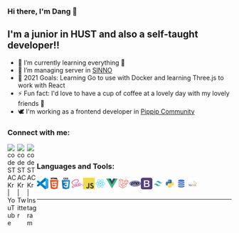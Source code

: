### Hi there, I'm Dang 👋

## I'm a junior in HUST and also a self-taught developer!!

- 🌱 I’m currently learning everything 🤣
- 👯 I’m managing server in [SINNO][website]
- 🥅 2021 Goals: Learning Go to use with Docker and learning Three.js to work with React
- ⚡ Fun fact: I'd love to have a cup of coffee at a lovely day with my lovely friends 🤣
- 🕊️ I'm working as a frontend developer in [Pippip Community][pippip]

### Connect with me:

[<img align="left" alt="codeSTACKr | YouTube" width="22px" src="https://cdn.jsdelivr.net/npm/simple-icons@v3/icons/youtube.svg" />][youtube]
[<img align="left" alt="codeSTACKr | Twitter" width="22px" src="https://cdn.jsdelivr.net/npm/simple-icons@v3/icons/gmail.svg" />][gmail]
[<img align="left" alt="codeSTACKr | Instagram" width="22px" src="https://cdn.jsdelivr.net/npm/simple-icons@v3/icons/facebook.svg" />][facebook]

<br />

### Languages and Tools:

[<img align="left" alt="Visual Studio Code" width="26px" src="https://raw.githubusercontent.com/github/explore/80688e429a7d4ef2fca1e82350fe8e3517d3494d/topics/visual-studio-code/visual-studio-code.png" />][webdevplaylist]
[<img align="left" alt="HTML5" width="26px" src="https://raw.githubusercontent.com/github/explore/80688e429a7d4ef2fca1e82350fe8e3517d3494d/topics/html/html.png" />][webdevplaylist]
[<img align="left" alt="CSS3" width="26px" src="https://raw.githubusercontent.com/github/explore/80688e429a7d4ef2fca1e82350fe8e3517d3494d/topics/css/css.png" />][webdevplaylist]
[<img align="left" alt="Sass" width="26px" src="https://raw.githubusercontent.com/github/explore/80688e429a7d4ef2fca1e82350fe8e3517d3494d/topics/sass/sass.png" />][webdevplaylist]
[<img align="left" alt="JavaScript" width="26px" src="https://raw.githubusercontent.com/github/explore/80688e429a7d4ef2fca1e82350fe8e3517d3494d/topics/javascript/javascript.png" />][webdevplaylist]
[<img align="left" alt="React" width="26px" src="https://raw.githubusercontent.com/github/explore/80688e429a7d4ef2fca1e82350fe8e3517d3494d/topics/react/react.png" />][webdevplaylist]
[<img align="left" alt="Vue" width="26px" src="https://raw.githubusercontent.com/github/explore/e94815998e4e0713912fed477a1f346ec04c3da2/topics/vue/vue.png" />][webdevplaylist]
[<img align="left" alt="Laravel" width="26px" src="https://raw.githubusercontent.com/github/explore/e94815998e4e0713912fed477a1f346ec04c3da2/topics/laravel/laravel.png" />][webdevplaylist]
[<img align="left" alt="Php" width="26px" src="https://raw.githubusercontent.com/github/explore/e94815998e4e0713912fed477a1f346ec04c3da2/topics/php/php.png" />][webdevplaylist]
[<img align="left" alt="Bootstrap" width="26px" src="https://raw.githubusercontent.com/github/explore/e94815998e4e0713912fed477a1f346ec04c3da2/topics/bootstrap/bootstrap.png" />][webdevplaylist]
[<img align="left" alt="Tailwind" width="26px" src="https://raw.githubusercontent.com/github/explore/e94815998e4e0713912fed477a1f346ec04c3da2/topics/tailwind/tailwind.png" />][webdevplaylist]
[<img align="left" alt="Python" width="26px" src="https://raw.githubusercontent.com/github/explore/e94815998e4e0713912fed477a1f346ec04c3da2/topics/python/python.png" />][webdevplaylist]
[<img align="left" alt="SQL" width="26px" src="https://raw.githubusercontent.com/github/explore/80688e429a7d4ef2fca1e82350fe8e3517d3494d/topics/sql/sql.png" />][webdevplaylist]
[<img align="left" alt="MySQL" width="26px" src="https://raw.githubusercontent.com/github/explore/80688e429a7d4ef2fca1e82350fe8e3517d3494d/topics/mysql/mysql.png" />][webdevplaylist]
<br />
<br />

---
[website]: http://sinno.soict.ai
[youtube]: https://www.youtube.com/channel/UCtv00a4XyEEfc6fypYQ0Fyw
[facebook]: https://www.facebook.com/leu.yiu/
[gmail]: longdieu12x@gmail.com
[webdevplaylist]: https://github.com/longdieu12x
[pippip]: https://pippip.vn
